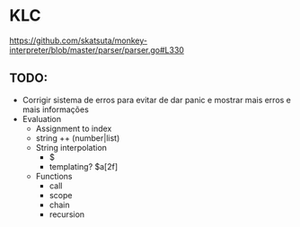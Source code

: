 # KLC

https://github.com/skatsuta/monkey-interpreter/blob/master/parser/parser.go#L330

## TODO:

- Corrigir sistema de erros para evitar de dar panic e mostrar mais erros e mais informações
- Evaluation
  - Assignment to index
  - string ++ (number|list)
  - String interpolation
    - $<var>
    - templating? $a[2f]
  - Functions
    - call
    - scope
    - chain
    - recursion